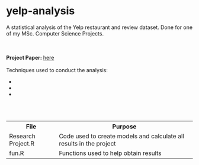 # yelp-analysis
A statistical analysis of the Yelp restaurant and review dataset. Done for one of my MSc. Computer Science Projects. 

<br>
<br>
<b> Project Paper: </b> <a href="https://github.com/conorosully/financial-product-expenditure/blob/master/OSLCON001%20final%20hand%20in%202016.pdf"> here </a>
<br>
<br>
Techniques used to conduct the analysis:
<ul>
<li> 
<li> 
<li> 
</ul>
<br>
<br>


<table>
  <tr>
    <th>File</th>
    <th><span style="font-weight:bold">Purpose</span></th>
  </tr>
  <tr>
    <td>Research Project.R</td>
    <td>Code used to create models and calculate all results in the project</td>
  </tr>
  <tr>
    <td>fun.R</td>
    <td>Functions used to help obtain results </td>
  </tr>
</table>

